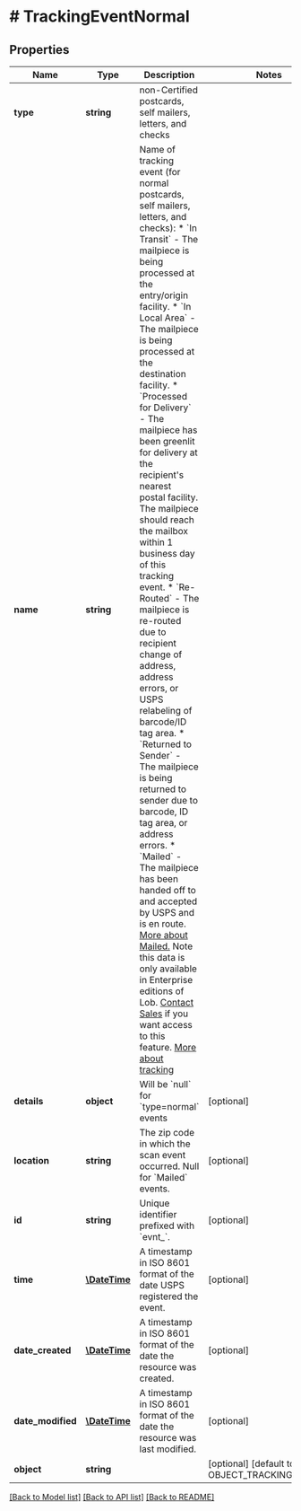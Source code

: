 # # TrackingEventNormal

## Properties

Name | Type | Description | Notes
------------ | ------------- | ------------- | -------------
**type** | **string** | non-Certified postcards, self mailers, letters, and checks |
**name** | **string** | Name of tracking event (for normal postcards, self mailers, letters, and checks):    * &#x60;In Transit&#x60; - The mailpiece is being processed at the entry/origin facility.    * &#x60;In Local Area&#x60; - The mailpiece is being processed at the destination facility.    * &#x60;Processed for Delivery&#x60; - The mailpiece has been greenlit for     delivery at the recipient&#39;s nearest postal facility. The mailpiece     should reach the mailbox within 1 business day of this tracking     event.    * &#x60;Re-Routed&#x60; - The mailpiece is re-routed due to recipient change of     address, address errors, or USPS relabeling of barcode/ID tag     area.    * &#x60;Returned to Sender&#x60; - The mailpiece is being returned to sender due     to barcode, ID tag area, or address errors.    * &#x60;Mailed&#x60; - The mailpiece has been handed off to and accepted by USPS     and is en route. [More about     Mailed.](https://support.lob.com/hc/en-us/articles/360001724400-What-does-a-Mailed-tracking-event-mean-)     Note this data is only available in Enterprise editions of     Lob. [Contact Sales](https://lob.com/support/contact#contact) if     you want access to this feature.  [More about tracking](https://support.lob.com/hc/en-us/articles/115000097404-Can-I-track-my-mail-) |
**details** | **object** | Will be &#x60;null&#x60; for &#x60;type&#x3D;normal&#x60; events | [optional]
**location** | **string** | The zip code in which the scan event occurred. Null for &#x60;Mailed&#x60; events. | [optional]
**id** | **string** | Unique identifier prefixed with &#x60;evnt_&#x60;. | [optional]
**time** | [**\DateTime**](\DateTime.md) | A timestamp in ISO 8601 format of the date USPS registered the event. | [optional]
**date_created** | [**\DateTime**](\DateTime.md) | A timestamp in ISO 8601 format of the date the resource was created. | [optional]
**date_modified** | [**\DateTime**](\DateTime.md) | A timestamp in ISO 8601 format of the date the resource was last modified. | [optional]
**object** | **string** |  | [optional] [default to OBJECT_TRACKING_EVENT]

[[Back to Model list]](../../README.md#models) [[Back to API list]](../../README.md#endpoints) [[Back to README]](../../README.md)
